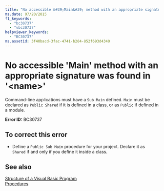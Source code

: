 ```yaml
---
title: "No accessible &#39;Main&#39; method with an appropriate signature was found in &#39;&lt;name&gt;&#39;"
ms.date: 07/20/2015
f1_keywords: 
  - "bc30737"
  - "vbc30737"
helpviewer_keywords: 
  - "BC30737"
ms.assetid: 3f40bacd-3fac-4741-b204-852f693d4340
---
```

# No accessible &#39;Main&#39; method with an appropriate signature was found in &#39;&lt;name&gt;&#39;
Command-line applications must have a `Sub Main` defined. `Main` must be declared as `Public Shared` if it is defined in a class, or as `Public` if defined in a module.  
  
 **Error ID:** BC30737  
  
## To correct this error  
  
-   Define a `Public Sub Main` procedure for your project. Declare it as `Shared` if and only if you define it inside a class.  
  
## See also
 [Structure of a Visual Basic Program](../../../visual-basic/programming-guide/program-structure/structure-of-a-visual-basic-program.md)  
 [Procedures](../../../visual-basic/programming-guide/language-features/procedures/index.md)
